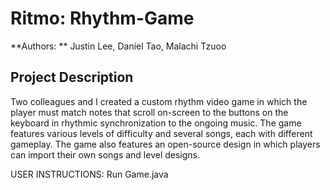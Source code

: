 Ritmo: Rhythm-Game
===
**Authors: **
Justin Lee, Daniel Tao, Malachi Tzuoo

Project Description
---
Two colleagues and I created a custom rhythm video game in which the player must match notes that scroll on-screen to the buttons on the keyboard in rhythmic synchronization to the ongoing music. The game features various levels of difficulty and several songs, each with different gameplay. The game also features an open-source design in which players can import their own songs and level designs.

USER INSTRUCTIONS: Run Game.java

